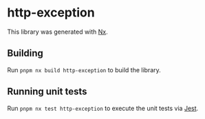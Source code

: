 # http-exception

This library was generated with [Nx](https://nx.dev).

## Building

Run `pnpm nx build http-exception` to build the library.

## Running unit tests

Run `pnpm nx test http-exception` to execute the unit tests via [Jest](https://jestjs.io).
